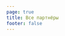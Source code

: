 ```yaml
---
page: true
title: Все партнёры
footer: false
---
```


<script setup>
import PartnerAll from './components/PartnerAll.vue'
</script>

<PartnerAll />
